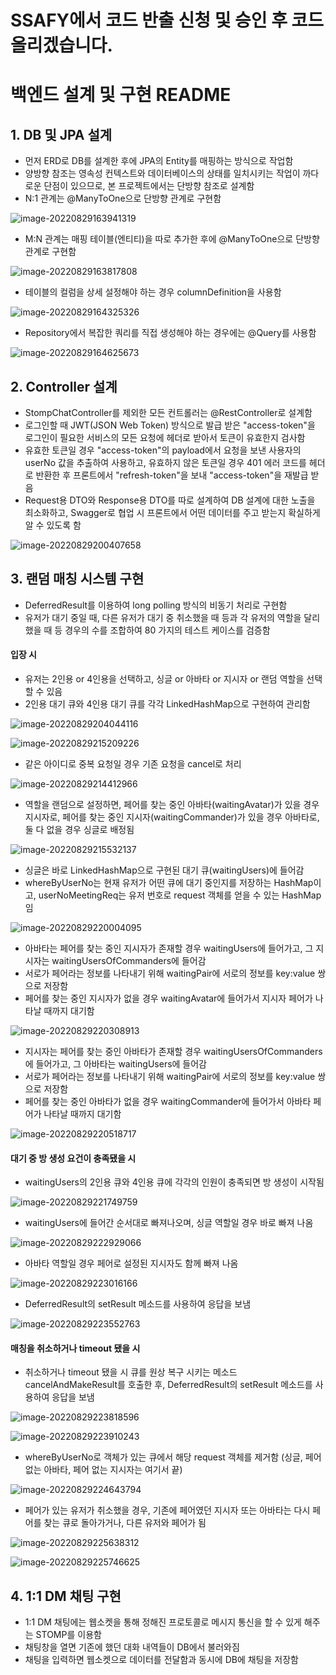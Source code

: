# SSAFY에서 코드 반출 신청 및 승인 후 코드 올리겠습니다.



# 백엔드 설계 및 구현 README

## 1. DB 및 JPA 설계

- 먼저 ERD로 DB를 설계한 후에 JPA의 Entity를 매핑하는 방식으로 작업함
- 양방향 참조는 영속성 컨텍스트와 데이터베이스의 상태를 일치시키는 작업이 까다로운 단점이 있으므로, 본 프로젝트에서는 단방향 참조로 설계함
- N:1 관계는 @ManyToOne으로 단방향 관계로 구현함

![image-20220829163941319](README.assets/image-20220829163941319.png)

- M:N 관계는 매핑 테이블(엔티티)을 따로 추가한 후에 @ManyToOne으로 단방향 관계로 구현함

![image-20220829163817808](README.assets/image-20220829163817808.png)

- 테이블의 컬럼을 상세 설정해야 하는 경우 columnDefinition을 사용함

![image-20220829164325326](README.assets/image-20220829164325326.png)

- Repository에서 복잡한 쿼리를 직접 생성해야 하는 경우에는 @Query를 사용함

![image-20220829164625673](README.assets/image-20220829164625673.png)



## 2. Controller 설계

- StompChatController를 제외한 모든 컨트롤러는 @RestController로 설계함
- 로그인할 때 JWT(JSON Web Token) 방식으로 발급 받은 "access-token"을 로그인이 필요한 서비스의 모든 요청에 헤더로 받아서 토큰이 유효한지 검사함
- 유효한 토큰일 경우 "access-token"의 payload에서 요청을 보낸 사용자의 userNo 값을 추출하여 사용하고, 유효하지 않은 토큰일 경우 401 에러 코드를 헤더로 반환한 후 프론트에서 "refresh-token"을 보내 "access-token"을 재발급 받음
- Request용 DTO와 Response용 DTO를 따로 설계하여 DB 설계에 대한 노출을 최소화하고, Swagger로 협업 시 프론트에서 어떤 데이터를 주고 받는지 확실하게 알 수 있도록 함

![image-20220829200407658](README.assets/image-20220829200407658.png)



## 3. 랜덤 매칭 시스템 구현

- DeferredResult를 이용하여 long polling 방식의 비동기 처리로 구현함
- 유저가 대기 중일 때, 다른 유저가 대기 중 취소했을 때 등과 각 유저의 역할을 달리했을 때 등 경우의 수를 조합하여 80 가지의 테스트 케이스를 검증함

#### 입장 시

- 유저는 2인용 or 4인용을 선택하고, 싱글 or 아바타 or 지시자 or 랜덤 역할을 선택할 수 있음
- 2인용 대기 큐와 4인용 대기 큐를 각각 LinkedHashMap으로 구현하여 관리함

![image-20220829204044116](README.assets/image-20220829204044116.png)

![image-20220829215209226](README.assets/image-20220829215209226.png)

- 같은 아이디로 중복 요청일 경우 기존 요청을 cancel로 처리

![image-20220829214412966](README.assets/image-20220829214412966.png)

- 역할을 랜덤으로 설정하면, 페어를 찾는 중인 아바타(waitingAvatar)가 있을 경우 지시자로, 페어를 찾는 중인 지시자(waitingCommander)가 있을 경우 아바타로, 둘 다 없을 경우 싱글로 배정됨

![image-20220829215532137](README.assets/image-20220829215532137.png)

- 싱글은 바로 LinkedHashMap으로 구현된 대기 큐(waitingUsers)에 들어감
- whereByUserNo는 현재 유저가 어떤 큐에 대기 중인지를 저장하는 HashMap이고, userNoMeetingReq는 유저 번호로 request 객체를 얻을 수 있는 HashMap임

![image-20220829220004095](README.assets/image-20220829220004095.png)

- 아바타는 페어를 찾는 중인 지시자가 존재할 경우 waitingUsers에 들어가고, 그 지시자는 waitingUsersOfCommanders에 들어감
- 서로가 페어라는 정보를 나타내기 위해 waitingPair에 서로의 정보를 key:value 쌍으로 저장함
- 페어를 찾는 중인 지시자가 없을 경우 waitingAvatar에 들어가서 지시자 페어가 나타날 때까지 대기함

![image-20220829220308913](README.assets/image-20220829220308913.png)

- 지시자는 페어를 찾는 중인 아바타가 존재할 경우 waitingUsersOfCommanders에 들어가고, 그 아바타는 waitingUsers에 들어감
- 서로가 페어라는 정보를 나타내기 위해 waitingPair에 서로의 정보를 key:value 쌍으로 저장함
- 페어를 찾는 중인 아바타가 없을 경우 waitingCommander에 들어가서 아바타 페어가 나타날 때까지 대기함

![image-20220829220518717](README.assets/image-20220829220518717.png)

#### 대기 중 방 생성 요건이 충족됐을 시

- waitingUsers의 2인용 큐와 4인용 큐에 각각의 인원이 충족되면 방 생성이 시작됨

![image-20220829221749759](README.assets/image-20220829221749759.png)

- waitingUsers에 들어간 순서대로 빠져나오며, 싱글 역할일 경우 바로 빠져 나옴

![image-20220829222929066](README.assets/image-20220829222929066.png)

- 아바타 역할일 경우 페어로 설정된 지시자도 함께 빠져 나옴

![image-20220829223016166](README.assets/image-20220829223016166.png)

- DeferredResult의 setResult 메소드를 사용하여 응답을 보냄

![image-20220829223552763](README.assets/image-20220829223552763.png)

#### 매칭을 취소하거나 timeout 됐을 시

- 취소하거나 timeout 됐을 시 큐를 원상 복구 시키는 메소드 cancelAndMakeResult를 호출한 후, DeferredResult의 setResult 메소드를 사용하여 응답을 보냄

![image-20220829223818596](README.assets/image-20220829223818596.png)

![image-20220829223910243](README.assets/image-20220829223910243.png)

- whereByUserNo로 객체가 있는 큐에서 해당 request 객체를 제거함 (싱글, 페어 없는 아바타, 페어 없는 지시자는 여기서 끝)

![image-20220829224643794](README.assets/image-20220829224643794.png)

- 페어가 있는 유저가 취소했을 경우, 기존에 페어였던 지시자 또는 아바타는 다시 페어를 찾는 큐로 돌아가거나, 다른 유저와 페어가 됨

![image-20220829225638312](README.assets/image-20220829225638312.png)

![image-20220829225746625](README.assets/image-20220829225746625.png)



## 4. 1:1 DM 채팅 구현

- 1:1 DM 채팅에는 웹소켓을 통해 정해진 프로토콜로 메시지 통신을 할 수 있게 해주는 STOMP를 이용함
- 채팅창을 열면 기존에 했던 대화 내역들이 DB에서 불러와짐
- 채팅을 입력하면 웹소켓으로 데이터를 전달함과 동시에 DB에 채팅을 저장함
